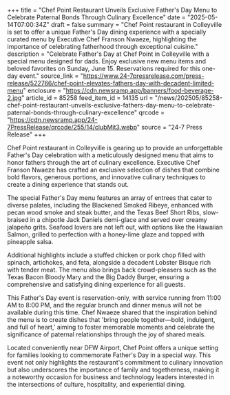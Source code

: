 +++
title = "Chef Point Restaurant Unveils Exclusive Father's Day Menu to Celebrate Paternal Bonds Through Culinary Excellence"
date = "2025-05-14T07:00:34Z"
draft = false
summary = "Chef Point restaurant in Colleyville is set to offer a unique Father's Day dining experience with a specially curated menu by Executive Chef Franson Nwaeze, highlighting the importance of celebrating fatherhood through exceptional cuisine."
description = "Celebrate Father's Day at Chef Point in Colleyville with a special menu designed for dads. Enjoy exclusive new menu items and beloved favorites on Sunday, June 15. Reservations required for this one-day event."
source_link = "https://www.24-7pressrelease.com/press-release/522766/chef-point-elevates-fathers-day-with-decadent-limited-menu"
enclosure = "https://cdn.newsramp.app/banners/food-beverage-2.jpg"
article_id = 85258
feed_item_id = 14135
url = "/news/202505/85258-chef-point-restaurant-unveils-exclusive-fathers-day-menu-to-celebrate-paternal-bonds-through-culinary-excellence"
qrcode = "https://cdn.newsramp.app/24-7PressRelease/qrcode/255/14/clubMit3.webp"
source = "24-7 Press Release"
+++

<p>Chef Point restaurant in Colleyville is gearing up to provide an unforgettable Father's Day celebration with a meticulously designed menu that aims to honor fathers through the art of culinary excellence. Executive Chef Franson Nwaeze has crafted an exclusive selection of dishes that combine bold flavors, generous portions, and innovative culinary techniques to create a dining experience that stands out.</p><p>The special Father's Day menu features an array of entrees that cater to diverse palates, including the Blackened Smoked Ribeye, enhanced with pecan wood smoke and steak butter, and the Texas Beef Short Ribs, slow-braised in a chipotle Jack Daniels demi-glace and served over creamy jalapeño grits. Seafood lovers are not left out, with options like the Hawaiian Salmon, grilled to perfection with a honey-lime glaze and topped with pineapple salsa.</p><p>Additional highlights include a stuffed chicken or pork chop filled with spinach, artichokes, and feta, alongside a decadent Lobster Bisque rich with tender meat. The menu also brings back crowd-pleasers such as the Texas Bacon Bloody Mary and the Big Daddy Burger, ensuring a comprehensive and satisfying dining experience for all guests.</p><p>This Father's Day event is reservation-only, with service running from 11:00 AM to 8:00 PM, and the regular brunch and dinner menus will not be available during this time. Chef Nwaeze shared that the inspiration behind the menu is to create dishes that 'bring people together—bold, indulgent, and full of heart,' aiming to foster memorable moments and celebrate the significance of paternal relationships through the joy of shared meals.</p><p>Located conveniently near DFW Airport, Chef Point offers a unique setting for families looking to commemorate Father's Day in a special way. This event not only highlights the restaurant's commitment to culinary innovation but also underscores the importance of family and togetherness, making it a noteworthy occasion for business and technology leaders interested in the intersections of culture, hospitality, and experiential dining.</p>
